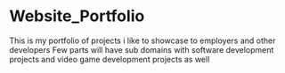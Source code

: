 # Website_Portfolio
This is my portfolio of projects i like to showcase to employers and other developers
Few parts will have sub domains with software development projects and video game development projects as well
